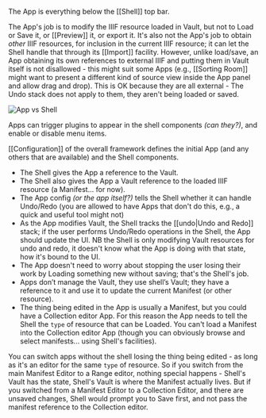 The App is everything below the [[Shell]] top bar.

The App's job is to modify the IIIF resource loaded in Vault, but not to Load or Save it, or [[Preview]] it, or export it.
It's also not the App's job to obtain _other_ IIIF resources, for inclusion in the current IIIF resource; it can let the Shell handle that through its [[Import]] facility.
However, unlike load/save, an App obtaining its own references to external IIIF and putting them in Vault itself is not disallowed - this might suit some Apps (e.g., [[Sorting Room]] might want to present a different kind of source view inside the App panel and allow drag and drop). This is OK because they are all external - The Undo stack does not apply to them, they aren't being loaded or saved.

![App vs Shell](https://user-images.githubusercontent.com/1443575/151580517-d69ee3dd-c6b8-4814-8d67-923b3130836e.png)

Apps can trigger plugins to appear in the shell components _(can they?)_, and enable or disable menu items.

[[Configuration]] of the overall framework defines the initial App (and any others that are available) and the Shell components.

 - The Shell gives the App a reference to the Vault.
 - The Shell also gives the App a Vault reference to the loaded IIIF resource (a Manifest... for now).
 - The App config _(or the app itself?)_ tells the Shell whether it can handle Undo/Redo (you are allowed to have Apps that don't do this, e.g., a quick and useful tool might not)
 - As the App modifies Vault, the Shell tracks the [[undo|Undo and Redo]] stack; if the user performs Undo/Redo operations in the Shell, the App should update the UI. NB the Shell is only modifying Vault resources for undo and redo, it doesn't know what the App is doing with that state, how it's bound to the UI.
 - The App doesn't need to worry about stopping the user losing their work by Loading something new without saving; that's the Shell's job.
 - Apps don’t manage the Vault, they use shell’s Vault; they have a reference to it and use it to update the current Manifest (or other resource).
 - The thing being edited in the App is usually a Manifest, but you could have a Collection editor App. For this reason the App needs to tell the Shell the `type` of resource that can be Loaded. You can't load a Manifest into the Collection editor App (though you can obviously browse and select manifests... using Shell's facilities).

You can switch apps without the shell losing the thing being edited - as long as it's an editor for the same `type` of resource. So if you switch from the main Manifest Editor to a Range editor, nothing special happens - Shell's Vault has the state, Shell's Vault is where the Manifest actually lives. But if you switched from a Manifest Editor to a Collection Editor, and there are unsaved changes, Shell would prompt you to Save first, and not pass the manifest reference to the Collection editor.

